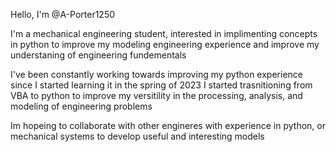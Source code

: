 Hello, I'm @A-Porter1250

I'm a mechanical engineering student, interested in implimenting concepts in python to improve my modeling engineering experience and improve my understaning of engineering fundementals

I've been constantly working towards improving my python experience since I started learning it in the spring of 2023
I started trasnitioning from VBA to python to improve my versitility in the processing, analysis, and modeling of engineering problems

Im hopeing to collaborate with other engineres with experience in python, or mechanical systems to develop useful and interesting models
